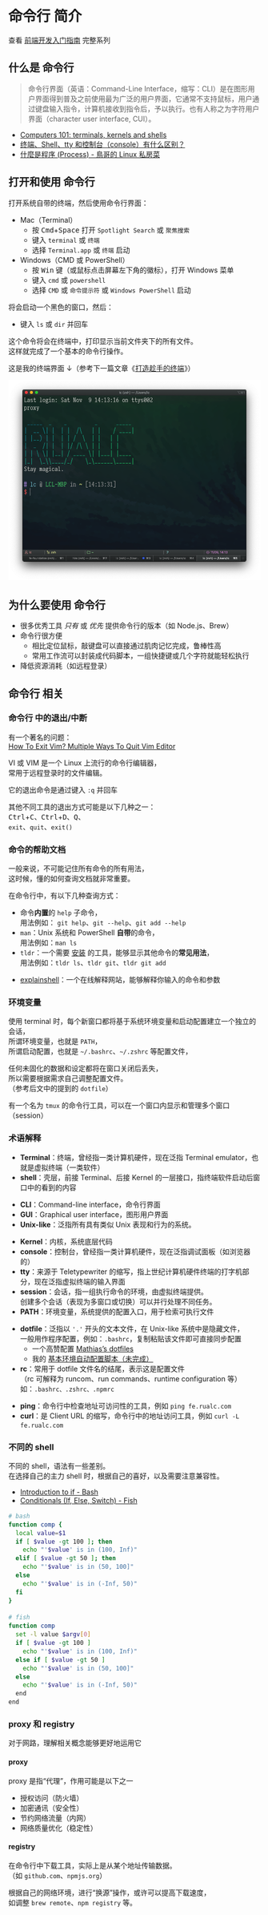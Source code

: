 # 命令行 简介

查看 [前端开发入门指南](./fe-development-cookbook.md) 完整系列

## 什么是 命令行

> 命令行界面（英语：Command-Line Interface，缩写：CLI）是在图形用户界面得到普及之前使用最为广泛的用户界面，它通常不支持鼠标，用户通过键盘输入指令，计算机接收到指令后，予以执行。也有人称之为字符用户界面（character user interface, CUI）。

- [Computers 101: terminals, kernels and shells](https://www.integralist.co.uk/posts/terminal-shell/)
- [终端、Shell、tty 和控制台（console）有什么区别？](https://www.zhihu.com/question/21711307)
- [什麼是程序 (Process) - 鳥哥的 Linux 私房菜](http://linux.vbird.org/linux_basic/0440processcontrol.php)

## 打开和使用 命令行

打开系统自带的终端，然后使用命令行界面：

- Mac（Terminal）
  - 按 <kbd>Cmd</kbd>+<kbd>Space</kbd> 打开 `Spotlight Search` 或 `聚焦搜索`
  - 键入 `terminal` 或 `终端`
  - 选择 `Terminal.app` 或 `终端` 启动
- Windows（CMD 或 PowerShell）
  - 按 <kbd>Win</kbd> 键（或鼠标点击屏幕左下角的徽标），打开 Windows 菜单
  - 键入 `cmd` 或 `powershell`
  - 选择 `CMD` 或 `命令提示符` 或 `Windows PowerShell` 启动

将会启动一个黑色的窗口，然后：

- 键入 `ls` 或 `dir` 并回车

这个命令将会在终端中，打印显示当前文件夹下的所有文件。  
这样就完成了一个基本的命令行操作。

这是我的终端界面 ↓（参考下一篇文章《[打造趁手的终端](./terminal-config.md)》）

![iterm2](./img/iterm2-showcase.png)

## 为什么要使用 命令行

- 很多优秀工具 _只有_ 或 _优先_ 提供命令行的版本（如 Node.js、Brew）
- 命令行很方便
  - 相比定位鼠标，敲键盘可以直接通过肌肉记忆完成，鲁棒性高
  - 常用工作流可以封装成代码脚本，一组快捷键或几个字符就能轻松执行
- 降低资源消耗（如远程登录）

## 命令行 相关

### 命令行 中的退出/中断

有一个著名的问题：  
[How To Exit Vim? Multiple Ways To Quit Vim Editor](https://itsfoss.com/how-to-exit-vim/)

VI 或 VIM 是一个 Linux 上流行的命令行编辑器，  
常用于远程登录时的文件编辑。

它的退出命令是通过键入 `:q` 并回车

其他不同工具的退出方式可能是以下几种之一：  
<kbd>Ctrl</kbd>+<kbd>C</kbd>、<kbd>Ctrl</kbd>+<kbd>D</kbd>、<kbd>Q</kbd>、  
`exit`、`quit`、`exit()`

### 命令的帮助文档

一般来说，不可能记住所有命令的所有用法，  
这时候，懂的如何查询文档就非常重要。

在命令行中，有以下几种查询方式：

- 命令**内置**的 `help` 子命令，  
  用法例如： `git help`、`git --help`、`git add --help`
- `man`：Unix 系统和 PowerShell **自带**的命令，  
  用法例如：`man ls`
- `tldr`：一个需要 [安装](https://github.com/tldr-pages/tldr) 的工具，能够显示其他命令的**常见用法**，  
  用法例如：`tldr ls`、`tldr git`、`tldr git add`

* [explainshell](https://explainshell.com/)：一个在线解释网站，能够解释你输入的命令和参数

### 环境变量

使用 terminal 时，每个新窗口都将基于系统环境变量和启动配置建立一个独立的会话，  
所谓环境变量，也就是 `PATH`，  
所谓启动配置，也就是 `~/.bashrc`、`~/.zshrc` 等配置文件，

任何未固化的数据和设定都将在窗口关闭后丢失，  
所以需要根据需求自己调整配置文件。  
（参考后文中的提到的 `dotfile`）

有一个名为 `tmux` 的命令行工具，可以在一个窗口内显示和管理多个窗口（session）

### 术语解释

- **Terminal**：终端，曾经指一类计算机硬件，现在泛指 Terminal emulator，也就是虚拟终端（一类软件）
- **shell**：壳层，前接 Terminal、后接 Kernel 的一层接口，指终端软件启动后窗口中的看到的内容

* **CLI**：Command-line interface，命令行界面
* **GUI**：Graphical user interface，图形用户界面
* **Unix-like**：泛指所有具有类似 Unix 表现和行为的系统。

- **Kernel**：内核，系统底层代码
- **console**：控制台，曾经指一类计算机硬件，现在泛指调试面板（如浏览器的）
- **tty**：来源于 Teletypewriter 的缩写，指上世纪计算机硬件终端的打字机部分，现在泛指虚拟终端的输入界面
- **session**：会话，指一组执行命令的环境，由虚拟终端提供。  
  创建多个会话（表现为多窗口或切换）可以并行处理不同任务。
- **PATH**：环境变量，系统提供的配置入口，用于检索可执行文件

* **dotfile**：泛指以 `'.'` 开头的文本文件，在 Unix-like 系统中是隐藏文件，  
  一般用作程序配置，例如：`.bashrc`，复制粘贴该文件即可直接同步配置
  - 一个高赞配置 [Mathias’s dotfiles](https://github.com/mathiasbynens/dotfiles)
  - 我的 [基本环境自动配置脚本（未完成）](https://github.com/seognil/dotfiles)
* **rc**：常用于 dotfile 文件名的结尾，表示这是配置文件  
  （rc 可解释为 runcom、run commands、runtime configuration 等）  
  如：`.bashrc、.zshrc、.npmrc`

- **ping**：命令行中检查地址可访问性的工具，例如 `ping fe.rualc.com`
- **curl**：是 Client URL 的缩写，命令行中的地址访问工具，例如 `curl -L fe.rualc.com`

### 不同的 shell

不同的 shell，语法有一些差别。  
在选择自己的主力 shell 时，根据自己的喜好，以及需要注意兼容性。

- [Introduction to if - Bash](http://tldp.org/LDP/Bash-Beginners-Guide/html/sect_07_01.html)
- [Conditionals (If, Else, Switch) - Fish](https://fishshell.com/docs/current/tutorial.html#tut_conditionals)

```bash
# bash
function comp {
  local value=$1
  if [ $value -gt 100 ]; then
    echo "'$value' is in (100, Inf)"
  elif [ $value -gt 50 ]; then
    echo "'$value' is in (50, 100]"
  else
    echo "'$value' is in (-Inf, 50)"
  fi
}

# fish
function comp
  set -l value $argv[0]
  if [ $value -gt 100 ]
    echo "'$value' is in (100, Inf)"
  else if [ $value -gt 50 ]
    echo "'$value' is in (50, 100]"
  else
    echo "'$value' is in (-Inf, 50)"
  end
end
```

### proxy 和 registry

对于网路，理解相关概念能够更好地运用它

#### proxy

proxy 是指“代理”，作用可能是以下之一

- 授权访问（防火墙）
- 加密通讯（安全性）
- 节约网络流量（内网）
- 网络质量优化（稳定性）

#### registry

在命令行中下载工具，实际上是从某个地址传输数据。  
（如 `github.com`、`npmjs.org`）

根据自己的网络环境，进行“换源”操作，或许可以提高下载速度，  
如调整 `brew remote`、`npm registry` 等。
